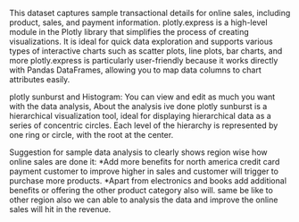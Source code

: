 This dataset captures sample transactional details for online sales, including product, sales, and payment information.
plotly.express is a high-level module in the Plotly library that simplifies the process of creating visualizations.
It is ideal for quick data exploration and supports various types of interactive charts such as scatter plots, line plots, bar charts, and more
plotly.express is particularly user-friendly because it works directly with Pandas DataFrames, allowing you to map data columns to chart attributes easily.

plotly sunburst and Histogram:
You can view and edit as much you want with the data analysis,
About the analysis ive done plotly sunburst is a hierarchical visualization tool, ideal for displaying hierarchical data as a series of concentric circles.
Each level of the hierarchy is represented by one ring or circle, with the root at the center.

Suggestion for sample data analysis to clearly shows region wise how online sales are done it:
*Add more benefits for north america credit card payment customer to improve higher in sales and customer will trigger to purchase more products.
*Apart from electronics and books add additional benefits or offering the other product category also will.
same be like to other region also we can able to analysis the data and improve the online sales will hit in the revenue.
